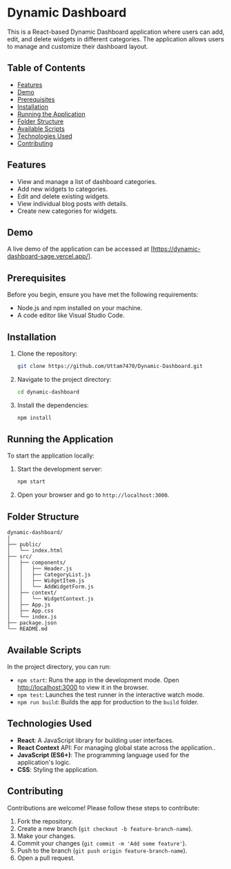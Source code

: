
# Dynamic Dashboard 

This is a React-based Dynamic Dashboard application where users can add, edit, and delete widgets in different categories. The application allows users to manage and customize their dashboard layout.

## Table of Contents
- [Features](#features)
- [Demo](#demo)
- [Prerequisites](#prerequisites)
- [Installation](#installation)
- [Running the Application](#running-the-application)
- [Folder Structure](#folder-structure)
- [Available Scripts](#available-scripts)
- [Technologies Used](#technologies-used)
- [Contributing](#contributing)

## Features
- View and manage a list of dashboard categories.
- Add new widgets to categories.
- Edit and delete existing widgets.
- View individual blog posts with details.
- Create new categories for widgets.

## Demo
A live demo of the application can be accessed at [https://dynamic-dashboard-sage.vercel.app/].

## Prerequisites
Before you begin, ensure you have met the following requirements:
- Node.js and npm installed on your machine.
- A code editor like Visual Studio Code.

## Installation
1. Clone the repository:
   ```sh
   git clone https://github.com/Uttam7470/Dynamic-Dashboard.git
   ```
2. Navigate to the project directory:
   ```sh
   cd dynamic-dashboard
   ```
3. Install the dependencies:
   ```sh
   npm install
   ```

## Running the Application
To start the application locally:
1. Start the development server:
   ```sh
   npm start
   ```
2. Open your browser and go to `http://localhost:3000`.

## Folder Structure
```
dynamic-dashboard/
│
├── public/
│   └── index.html
├── src/
│   ├── components/
│   │   ├── Header.js
│   │   ├── CategoryList.js
│   │   ├── WidgetItem.js
│   │   └── AddWidgetForm.js
│   ├── context/
│   │   └── WidgetContext.js
│   ├── App.js
│   ├── App.css
│   └── index.js
├── package.json
└── README.md
```

## Available Scripts
In the project directory, you can run:

- `npm start`: Runs the app in the development mode. Open [http://localhost:3000](http://localhost:3000) to view it in the browser.
- `npm test`: Launches the test runner in the interactive watch mode.
- `npm run build`: Builds the app for production to the `build` folder.

## Technologies Used
- **React**: A JavaScript library for building user interfaces.
- **React Context** API: For managing global state across the application..
- **JavaScript (ES6+)**: The programming language used for the application's logic.
- **CSS**: Styling the application.

## Contributing
Contributions are welcome! Please follow these steps to contribute:
1. Fork the repository.
2. Create a new branch (`git checkout -b feature-branch-name`).
3. Make your changes.
4. Commit your changes (`git commit -m 'Add some feature'`).
5. Push to the branch (`git push origin feature-branch-name`).
6. Open a pull request.
